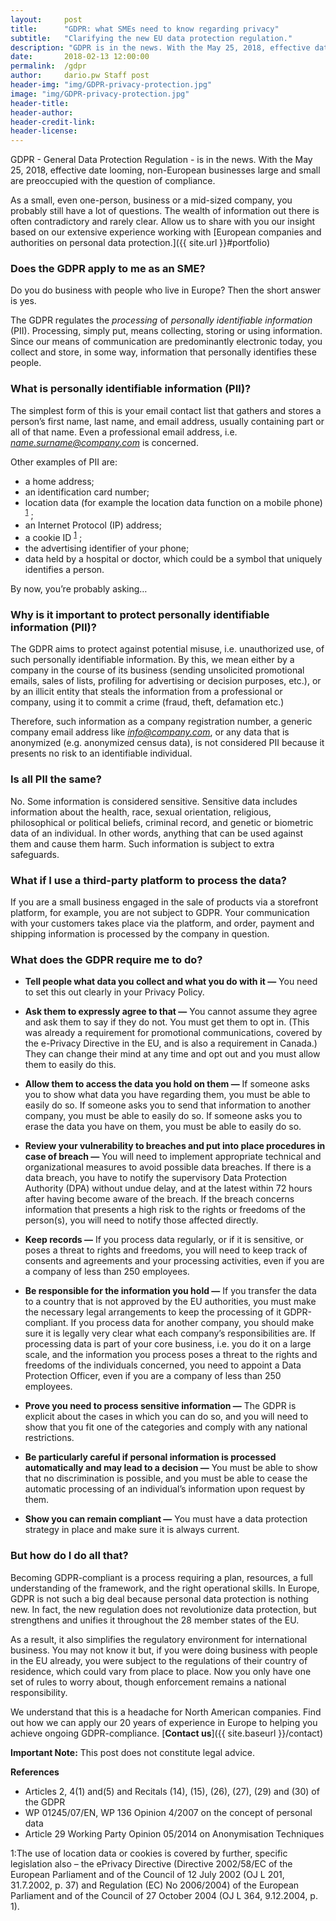 ```yaml
---
layout:     post
title:      "GDPR: what SMEs need to know regarding privacy"
subtitle:   "Clarifying the new EU data protection regulation."
description: "GDPR is in the news. With the May 25, 2018, effective date looming, non-European businesses large and small are preoccupied with the question of compliance."
date:       2018-02-13 12:00:00
permalink:  /gdpr
author:     dario.pw Staff post
header-img: "img/GDPR-privacy-protection.jpg"
image: "img/GDPR-privacy-protection.jpg"
header-title:
header-author:
header-credit-link:
header-license:
---
```


GDPR - General Data Protection Regulation - is in the news. With the May 25, 2018, effective date looming, non-European businesses large and small are preoccupied with the question of compliance.

As a small, even one-person, business or a mid-sized company, you probably still have a lot of questions. The wealth of information out there is often contradictory and rarely clear. Allow us to share with you our insight based on our extensive experience working with [European companies and authorities on personal data protection.]({{ site.url }}#portfolio)

### Does the GDPR apply to me as an SME?  
Do you do business with people who live in Europe? Then the short answer is yes.  

The GDPR regulates the <em>processing</em> of <em>personally identifiable information</em> (PII). Processing, simply put, means collecting, storing or using information. Since our means of communication are predominantly electronic today, you collect and store, in some way, information that personally identifies these people.

### What is personally identifiable information (PII)?
The simplest form of this is your email contact list that gathers and stores a person’s first name, last name, and email address, usually containing part or all of that name. Even a professional email address, i.e. <em>name.surname@company.com</em> is concerned.  

Other examples of PII are:
* a home address;
* an identification card number;
* location data (for example the location data function on a mobile phone) <sup>[1](#myfootnote1)</sup> ;
* an Internet Protocol (IP) address;
* a cookie ID <sup>[1](#myfootnote1)</sup> ;
* the advertising identifier of your phone;
* data held by a hospital or doctor, which could be a symbol that uniquely identifies a person.

By now, you’re probably asking…

### Why is it important to protect personally identifiable information (PII)?
The GDPR aims to protect against potential misuse, i.e. unauthorized use, of such personally identifiable information. By this, we mean either by a company in the course of its business (sending unsolicited promotional emails, sales of lists, profiling for advertising or decision purposes, etc.), or by an illicit entity that steals the information from a professional or company, using it to commit a crime (fraud, theft, defamation etc.)  

Therefore, such information as a company registration number, a generic company email address like <em>info@company.com</em>, or any data that is anonymized (e.g. anonymized census data), is not considered PII because it presents no risk to an identifiable individual.

### Is all PII the same?
No. Some information is considered sensitive. Sensitive data includes information about the health, race, sexual orientation, religious, philosophical or political beliefs, criminal record, and genetic or biometric data of an individual. In other words, anything that can be used against them and cause them harm. Such information is subject to extra safeguards.

### What if I use a third-party platform to process the data?
If you are a small business engaged in the sale of products via a storefront platform, for example, you are not subject to GDPR. Your communication with your customers takes place via the platform, and order, payment and shipping information is processed by the company in question.

### What does the GDPR require me to do?
* **Tell people what data you collect and what you do with it —** You need to set this out clearly in your Privacy Policy.

* **Ask them to expressly agree to that —** You cannot assume they agree and ask them to say if they do not. You must get them to opt in. (This was already a requirement for promotional communications, covered by the e-Privacy Directive in the EU, and is also a requirement in Canada.) They can change their mind at any time and opt out and you must allow them to easily do this.

* **Allow them to access the data you hold on them —** If someone asks you to show what data you have regarding them, you must be able to easily do so. If someone asks you to send that information to another company, you must be able to easily do so. If someone asks you to erase the data you have on them, you must be able to easily do so.

* **Review your vulnerability to breaches and put into place procedures in case of breach —** You will need to implement appropriate technical and organizational measures to avoid possible data breaches. If there is a data breach, you have to notify the supervisory Data Protection Authority (DPA) without undue delay, and at the latest within 72 hours after having become aware of the breach. If the breach concerns information that presents a high risk to the rights or freedoms of the person(s), you will need to notify those affected directly.

* **Keep records —** If you process data regularly, or if it is sensitive, or poses a threat to rights and freedoms, you will need to keep track of consents and agreements and your processing activities, even if you are a company of less than 250 employees.

* **Be responsible for the information you hold  —** If you transfer the data to a country that is not approved by the EU authorities, you must make the necessary legal arrangements to keep the processing of it GDPR-compliant. If you process data for another company, you should make sure it is legally very clear what each company’s responsibilities are. If processing data is part of your core business, i.e. you do it on a large scale, and the information you process poses a threat to the rights and freedoms of the individuals concerned, you need to appoint a Data Protection Officer, even if you are a company of less than 250 employees.

* **Prove you need to process sensitive information —** The GDPR is explicit about the cases in which you can do so, and you will need to show that you fit one of the categories and comply with any national restrictions.

* **Be particularly careful if personal information is processed automatically and may lead to a decision —** You must be able to show that no discrimination is possible, and you must be able to cease the automatic processing of an individual’s information upon request by them.

* **Show you can remain compliant —** You must have a data protection strategy in place and make sure it is always current.

### But how do I do all that?
Becoming GDPR-compliant is a process requiring a plan, resources, a full understanding of the framework, and the right operational skills. In Europe, GDPR is not such a big deal because personal data protection is nothing new. In fact, the new regulation does not revolutionize data protection, but strengthens and unifies it throughout the 28 member states of the EU.  

As a result, it also simplifies the regulatory environment for international business. You may not know it but, if you were doing business with people in the EU already, you were subject to the regulations of their country of residence, which could vary from place to place. Now you only have one set of rules to worry about, though enforcement remains a national responsibility.  

We understand that this is a headache for North American companies. Find out how we can apply our 20 years of experience in Europe to helping you achieve ongoing GDPR-compliance. [**Contact us**]({{ site.baseurl }}/contact)

**Important Note:** This post does not constitute legal advice.

**References**
* Articles 2, 4(1) and(5) and Recitals (14), (15), (26), (27), (29) and (30) of the GDPR
* WP 01245/07/EN, WP 136 Opinion 4/2007 on the concept of personal data
* Article 29 Working Party Opinion 05/2014 on Anonymisation Techniques


<a name="myfootnote1">1</a>:The use of location data or cookies is covered by further, specific legislation also – the ePrivacy Directive (Directive 2002/58/EC of the European Parliament and of the Council of 12 July 2002 (OJ L 201, 31.7.2002, p. 37)  and Regulation (EC) No 2006/2004) of the European Parliament and of the Council of 27 October 2004 (OJ L 364, 9.12.2004, p. 1).
